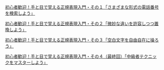 [初心者歓迎！手と目で覚える正規表現入門・その１「さまざまな形式の電話番号を検索しよう」](https://qiita.com/jnchito/items/893c887fbf19e17d3ff9)

[初心者歓迎！手と目で覚える正規表現入門・その２「微妙な違いを許容しつつ置換しよう」](https://qiita.com/jnchito/items/64c3fdc53766ac6f2008)

[初心者歓迎！手と目で覚える正規表現入門・その３「空白文字を自由自在に操ろう」](初心者歓迎！手と目で覚える正規表現入門・その３「空白文字を自由自在に操ろう」)

[初心者歓迎！手と目で覚える正規表現入門・その４（最終回）「中級者テクニックをマスターしよう」](https://qiita.com/jnchito/items/b0839f4f4651c29da408)
